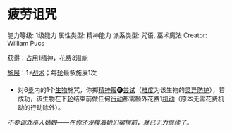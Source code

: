 # 疲劳诅咒

能力等级: 1级能力
属性类型: 精神能力
派系类型: 咒语, 巫术魔法
Creator: William Pucs

<aside>

[获得](https://www.notion.so/1b3d619a067b8027ba38e2c1caf9d84b?pvs=21)：[占用](https://www.notion.so/1b3d619a067b8028a794de6ceed96ec0?pvs=21)1[精神](https://www.notion.so/1b3d619a067b800a8da5d96dd60be2b1?pvs=21)，花费3[潜能](https://www.notion.so/1b3d619a067b80c2bdb4c721adc30021?pvs=21)

</aside>

<aside>

[施展](https://www.notion.so/1b3d619a067b80f38dccf027f026b32f?pvs=21)：1⚡️[战术](https://www.notion.so/1b3d619a067b8051b6eaffd160aee01c?pvs=21)；每[轮](https://www.notion.so/1b3d619a067b80aeb62df5a99bfb8a82?pvs=21)最多施展1次

- 对6[步](https://www.notion.so/1b3d619a067b800fb1cfe9f0ef45b9ef?pvs=21)内的1个[生物](https://www.notion.so/1b3d619a067b80d0bbe1d113bf20ff1f?pvs=21)施咒，你掷[精神骰](https://www.notion.so/1b3d619a067b80a8a9ffef3e0057db9d?pvs=21)🅟[尝试](https://www.notion.so/1b3d619a067b8009aad4e7ce70111ce4?pvs=21)（[难度](https://www.notion.so/1b3d619a067b80fbbc95dc0c033f5e3c?pvs=21)为该生物的[灵异防护](https://www.notion.so/1b3d619a067b80788307ebd9e41c53cb?pvs=21)），若成功，该生物在下[轮](https://www.notion.so/1b3d619a067b80aeb62df5a99bfb8a82?pvs=21)结束前做任何[行动](https://www.notion.so/1b5d619a067b80358481f4e8946e320c?pvs=21)都需额外花费1[机动](https://www.notion.so/1b3d619a067b80ae8db3fa0eb0eb24d8?pvs=21)（原本无需花费机动的行动除外）。
</aside>

*不要调戏巫人姑娘——在你还没摸着她们裙摆前，就已无力继续了。*